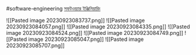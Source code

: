 #software-engineering 
[সফটওয়্যার ইঞ্জিনিয়ারিং](https://youtu.be/7YkUVgaaYBM)

![[Pasted image 20230923083737.png]]
![[Pasted image 20230923084057.png]]
![[Pasted image 20230923084335.png]]
![[Pasted image 20230923084524.png]]
![[Pasted image 20230923084749.png]]
![[Pasted image 20230923085047.png]]
![[Pasted image 20230923085707.png]]
